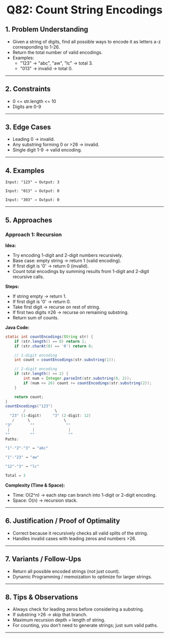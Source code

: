 <!-- #region 82-Count String Encodings -->

<h1 style="text-align:center; font-size:2.5em; font-weight:bold;">Q82: Count String Encodings</h1>

## 1. Problem Understanding

- Given a string of digits, find all possible ways to encode it as letters a-z corresponding to 1-26.
- Return the total number of valid encodings.
- Examples:
  * "123" → "abc", "aw", "lc" → total 3.
  * "013" → invalid → total 0.
---

## 2. Constraints

- 0 <= str.length <= 10
- Digits are 0-9
---

## 3. Edge Cases

- Leading 0 → invalid.
- Any substring forming 0 or >26 → invalid.
- Single digit 1-9 → valid encoding.
---

## 4. Examples

```text
Input: "123" → Output: 3

Input: "013" → Output: 0

Input: "303" → Output: 0
```

---

## 5. Approaches

### Approach 1: Recursion

**Idea:**
- Try encoding 1-digit and 2-digit numbers recursively.
- Base case: empty string → return 1 (valid encoding).
- If first digit is '0' → return 0 (invalid).
- Count total encodings by summing results from 1-digit and 2-digit recursive calls.

**Steps:**
- If string empty → return 1.
- If first digit is '0' → return 0.
- Take first digit → recurse on rest of string.
- If first two digits ≤26 → recurse on remaining substring.
- Return sum of counts.

**Java Code:**
```java
static int countEncodings(String str) {
    if (str.length() == 0) return 1;
    if (str.charAt(0) == '0') return 0;

    // 1-digit encoding
    int count = countEncodings(str.substring(1));

    // 2-digit encoding
    if (str.length() >= 2) {
        int num = Integer.parseInt(str.substring(0, 2));
        if (num <= 26) count += countEncodings(str.substring(2));
    }

    return count;
}
countEncodings("123")
        /             \
  "23" (1-digit)     "3" (2-digit: 12)
   /      \               \
"3"        ""              ""
 |          |               |
""         ""               ""
Paths:

"1"-"2"-"3" → "abc"

"1"-"23" → "aw"

"12"-"3" → "lc"

Total = 3
```

**Complexity (Time & Space):**
- Time: O(2^n) → each step can branch into 1-digit or 2-digit encoding.
- Space: O(n) → recursion stack.

---

## 6. Justification / Proof of Optimality

- Correct because it recursively checks all valid splits of the string.
- Handles invalid cases with leading zeros and numbers >26.
---

## 7. Variants / Follow-Ups

- Return all possible encoded strings (not just count).
- Dynamic Programming / memoization to optimize for larger strings.
---

## 8. Tips & Observations

- Always check for leading zeros before considering a substring.
- If substring >26 → skip that branch.
- Maximum recursion depth = length of string.
- For counting, you don’t need to generate strings; just sum valid paths.
---

<!-- #endregion -->
